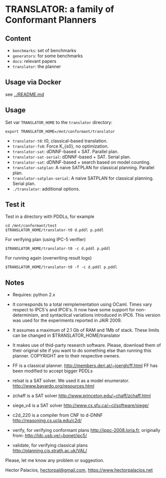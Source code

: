 # TRANSLATOR: a family of Conformant Planners

## Content

- `benchmarks`: set of benchmarks
- `generators`: for some benchmarks
- `docs`: relevant papers
- `translator`: the planner

## Usage via Docker

see [../README.md](README.md)

## Usage

Set var `TRANSLATOR_HOME` to the `translator` directory:

```
export TRANSLATOR_HOME=/mnt/conformant/translator
```

- `translator-t0`: t0, classical-based translation.
- `translator-fs0`: Force K_{s0}, no optimization.
- `translator-sat`: dDNNF-based + SAT. Parallel plan.
- `translator-sat-serial`: dDNNF-based + SAT. Serial plan.
- `translator-sat`: dDNNF-based + search based on model counting.
- `translator-satplan`: A naive SATPLAN for classical planning. Parallel plan.
- `translator-satplan-serial`: A naive SATPLAN for classical planning. Serial plan.
- `./translator`: additional options.

## Test it

Test in a directory with PDDLs, for example

```
cd /mnt/conformant/test
$TRANSLATOR_HOME/translator-t0 d.pddl p.pddl
```

For verifying plan (using IPC-5 verifier)

```
$TRANSLATOR_HOME/translator-t0 -c d.pddl p.pddl
```

For running again (overwriting result logs)

```
$TRANSLATOR_HOME/translator-t0 -f -c d.pddl p.pddl
```

## Notes

- Requires: python 2.x

- It corresponds to a total reimplementation using OCaml. Times vary respect to IPC5's and IPC6's. It now have some support for non-determinism, and syntactical variations introduced in IPC6. This version was used for the experiments reported in JAIR 2009.

- It assumes a maximum of 2.1 Gb of RAM and 1Mb of stack. These limits can be changed in $TRANSLATOR_HOME/translator

- It makes use of thid-party research software. Please, download them of their original site if you want to do something else than running this planner. COPYRIGHT are to their respective owners.

- FF is a classical planner. <http://members.deri.at/~joergh/ff.html> FF has been modified to accept bigger PDDLs

- relsat is a SAT solver. We used it as a model enumerator. <http://www.bayardo.org/resources.html>
- zchaff is a SAT solver <http://www.princeton.edu/~chaff/zchaff.html>
- siege_v4 is a SAT solver <http://www.cs.sfu.ca/~cl/software/siege/>
- c2d_220 is a compiler from CNF to d-DNNF <http://reasoning.cs.ucla.edu/c2d/>
- verify, for verifying conformant plans <http://ippc-2008.loria.fr>, originally from: <http://ldc.usb.ve/~bonet/ipc5/>
- validate, for verifying classical plans <http://planning.cis.strath.ac.uk/VAL/>

Please, let me know any problem or suggestion.

Hector Palacios, hectorpal@gmail.com, <https://www.hectorpalacios.net>
